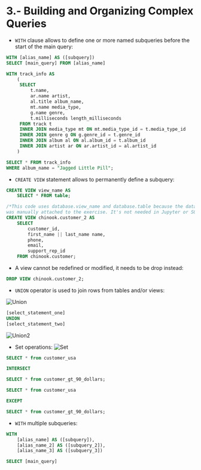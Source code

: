 # 3.- Building and Organizing Complex Queries
* `WITH` clause allows to define one or more named subqueries before the start of the main query:

```SQL
WITH [alias_name] AS ([subquery])
SELECT [main_query] FROM [alias_name]
```

```SQL
WITH track_info AS
    (                
     SELECT
         t.name,
         ar.name artist,
         al.title album_name,
         mt.name media_type,
         g.name genre,
         t.milliseconds length_milliseconds
     FROM track t
     INNER JOIN media_type mt ON mt.media_type_id = t.media_type_id
     INNER JOIN genre g ON g.genre_id = t.genre_id
     INNER JOIN album al ON al.album_id = t.album_id
     INNER JOIN artist ar ON ar.artist_id = al.artist_id
    )

SELECT * FROM track_info
WHERE album_name = "Jagged Little Pill";
```
* `CREATE VIEW` statement allows to permanently define a subquery:

```SQL
CREATE VIEW view_name AS
    SELECT * FROM table;
```

```SQL
/*This code uses database.view_name and database.table because the database
was manually attached to the exercise. It's not needed in Jupyter or SQLite */
CREATE VIEW chinook.customer_2 AS
    SELECT
        customer_id,
        first_name || last_name name,
        phone,
        email,
        support_rep_id
    FROM chinook.customer;
```
* A view cannot be redefined or modified, it needs to be drop instead:

```SQL
DROP VIEW chinook.customer_2;
```
* `UNION` operator is used to join rows from tables and/or views:

![Union](https://s3.amazonaws.com/dq-content/190/union_vs_join.svg)

```SQL
[select_statement_one]
UNION
[select_statement_two]
```
![Union2](https://s3.amazonaws.com/dq-content/190/union_types.svg)
* Set operations:
![Set](https://s3.amazonaws.com/dq-content/190/set_operations.svg)

```SQL
SELECT * from customer_usa

INTERSECT

SELECT * from customer_gt_90_dollars;
```

```SQL
SELECT * from customer_usa

EXCEPT

SELECT * from customer_gt_90_dollars;
```
* `WITH` multiple subqueries:

```SQL
WITH
    [alias_name] AS ([subquery]),
    [alias_name_2] AS ([subquery_2]),
    [alias_name_3] AS ([subquery_3])

SELECT [main_query]
```
